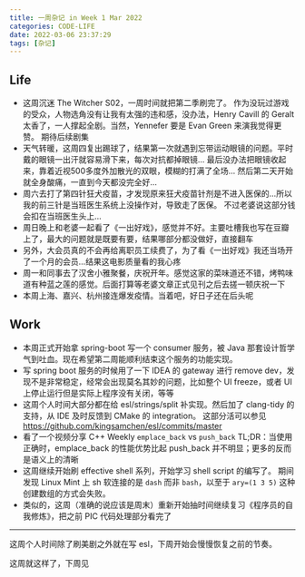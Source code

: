 ```yaml
---
title: 一周杂记 in Week 1 Mar 2022
categories: CODE-LIFE
date: 2022-03-06 23:37:29
tags: [杂记]
---
```


## Life

- 这周沉迷 The Witcher S02，一周时间就把第二季刷完了。
  作为没玩过游戏的受众，人物选角没有让我有太强的违和感，没办法，Henry Cavill 的 Geralt 太香了，一人撑起全剧。当然，Yennefer 要是 Evan Green 来演我觉得更赞。    期待后续剧集
- 天气转暖，这周四复出踢球了，结果第一次就遇到忘带运动眼镜的问题。平时戴的眼镜一出汗就容易滑下来，每次对抗都掉眼镜...
  最后没办法把眼镜收起来，靠着近视500多度外加散光的双眼，模糊的打满了全场...
  然后第二天开始就全身酸痛，一直到今天都没完全好...
- 周六去打了第四针狂犬疫苗，才发现原来狂犬疫苗针剂是不进入医保的...所以我的前三针是当班医生系统上没操作对，导致走了医保。
  不过老婆说这部分钱会扣在当班医生头上...
- 周日晚上和老婆一起看了《一出好戏》，感觉并不好。主要吐槽我也写在豆瓣上了，最大的问题就是既要有要，结果哪部分都没做好，直接翻车
- 另外，大会员真的不会再给离职员工续费了，为了看《一出好戏》我还当场开了一个月的会员...结果这电影质量看的我心疼
- 周一和同事去了汉舍小雅聚餐，庆祝开年。感觉这家的菜味道还不错，烤鸭味道有种蓝之莲的感觉。后面打算等老婆文章正式见刊之后去搓一顿庆祝一下
- 本周上海、嘉兴、杭州接连爆发疫情。当着吧，好日子还在后头呢

## Work

- 本周正式开始拿 spring-boot 写一个 consumer 服务，被 Java 那套设计哲学气到吐血。现在希望第二周能顺利结束这个服务的功能实现。
- 写 spring boot 服务的时候用了一下 IDEA 的 gateway 进行 remove dev，发现不是非常稳定，经常会出现莫名其妙的问题，比如整个 UI freeze，或者 UI 上停止运行但是实际上程序没有关闭，等等
- 这周个人时间大部分都在给 esl/strings/split 补实现。然后加了 clang-tidy 的支持，从 IDE 及时反馈到 CMake 的 integration。
  这部分活可以参见 https://github.com/kingsamchen/esl/commits/master
- 看了一个视频分享 C++ Weekly `emplace_back` vs `push_back`
  TL;DR：当使用正确时，emplace_back 的性能优势比起 push_back 并不明显；更多的反而是语义上的清晰
- 这周继续开始刷 effective shell 系列，开始学习 shell script 的编写了。
  期间发现 Linux Mint 上 sh 软连接的是 `dash` 而非 `bash`，以至于 `ary=(1 3 5)` 这种创建数组的方式会失败。
- 类似的，这周（准确的说应该是周末）重新开始抽时间继续复习《程序员的自我修炼》，把之前 PIC 代码处理部分看完了

---

这周个人时间除了刷美剧之外就在写 esl，下周开始会慢慢恢复之前的节奏。

这周就这样了，下周见
